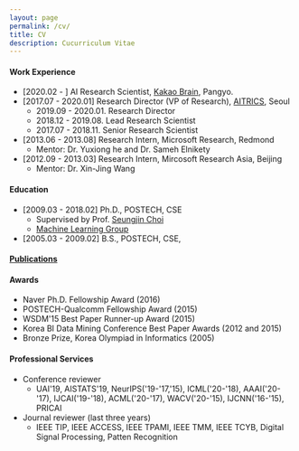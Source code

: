 ```yaml
---
layout: page
permalink: /cv/
title: CV
description: Cucurriculum Vitae
---
```


<h4> Work Experience </h4>

* [2020.02 - ] AI Research Scientist,
  <a href="http://www.kakaobrain.com/">Kakao Brain</a>, Pangyo.
* [2017.07 - 2020.01] Research Director (VP of Research),
  <a href="http://www.aitrics.com">AITRICS</a>, Seoul
  * 2019.09 - 2020.01. Research Director
  * 2018.12 - 2019.08. Lead Research Scientist
  * 2017.07 - 2018.11. Senior Research Scientist
* [2013.06 - 2013.08] Research Intern, Microsoft Research, Redmond
  * Mentor: Dr. Yuxiong he and Dr. Sameh Elnikety
* [2012.09 - 2013.03] Research Intern,
  Mircosoft Research Asia, Beijing
  * Mentor: Dr. Xin-Jing Wang

<h4> Education </h4>

* [2009.03 - 2018.02] Ph.D., POSTECH, CSE
  * Supervised by Prof.
    <a href="http://mlg.postech.ac.kr/~seungjin">Seungjin Choi</a>
  * <a href="http://mlg.postech.ac.kr">Machine Learning Group</a>
* [2005.03 - 2009.02] B.S., POSTECH, CSE,

<h4> <a href="/publications">Publications</a></h4>

<h4> Awards </h4>

* Naver Ph.D. Fellowship Award (2016)
* POSTECH-Qualcomm Fellowship Award (2015)
* WSDM'15 Best Paper Runner-up Award (2015)
* Korea BI Data Mining Conference Best Paper Awards (2012 and 2015)
* Bronze Prize, Korea Olympiad in Informatics (2005)

<h4> Professional Services </h4>

* Conference reviewer
  * UAI'19, AISTATS'19, NeurIPS('19-'17,'15), ICML('20-'18),
    AAAI('20-'17), IJCAI('19-'18),
    ACML('20-'17), WACV('20-'15), IJCNN('16-'15), PRICAI
* Journal reviewer (last three years)
  * IEEE TIP, IEEE ACCESS, IEEE TPAMI, IEEE TMM, IEEE TCYB,
    Digital Signal Processing, Patten Recognition
